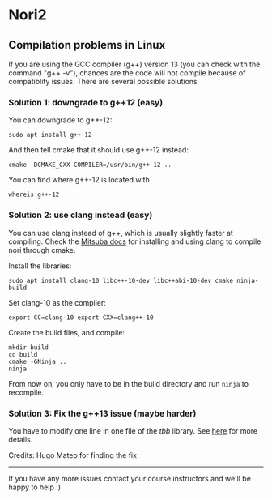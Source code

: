 # Nori2


## Compilation problems in Linux

If you are using the GCC compiler (g++) version 13 (you can check with the command "g++ -v"), chances are the code will not compile because of compatiblity issues. There are several possible solutions

### Solution 1: downgrade to g++12 (easy)

You can downgrade to g++-12:

```sudo apt install g++-12```

And then tell cmake that it should use g++-12 instead:

```cmake -DCMAKE_CXX-COMPILER=/usr/bin/g++-12 ..```

You can find where g++-12 is located with

```whereis g++-12```

### Solution 2: use clang instead (easy)

You can use clang instead of g++, which is usually slightly faster at compiling. Check the [Mitsuba docs](https://mitsuba.readthedocs.io/en/latest/src/developer_guide/compiling.html#linux) for installing and using clang to compile nori through cmake. 

Install the libraries:

```sudo apt install clang-10 libc++-10-dev libc++abi-10-dev cmake ninja-build```


Set clang-10 as the compiler:

```export CC=clang-10 export CXX=clang++-10```

Create the build files, and compile:
```
mkdir build
cd build
cmake -GNinja ..
ninja
```

From now on, you only have to be in the build directory and run ```ninja``` to recompile.


### Solution 3: Fix the g++13 issue (maybe harder)
You have to modify one line in one file of the _tbb_ library. See [here](https://discourse.mc-stan.org/t/cmdstan-installation-fails-on-linux-issue-with-tbb/31125/2) for more details.

Credits: Hugo Mateo for finding the fix


___________________________
If you have any more issues contact your course instructors and we'll be happy to help :)


